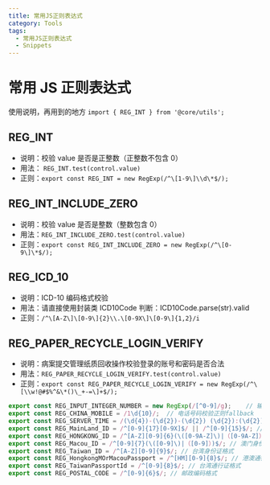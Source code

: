 ```yaml
---
title: 常用JS正则表达式
category: Tools
tags:
  - 常用JS正则表达式
  - Snippets
---
```


# 常用 JS 正则表达式

使用说明，再用到的地方 `import { REG_INT } from '@core/utils';`

## REG_INT

- 说明：校验 value 是否是正整数（正整数不包含 0）
- 用法： `REG_INT.test(control.value)`
- 正则：`export const REG_INT = new RegExp(/^\[1-9\]\\d\*$/);`

## REG_INT_INCLUDE_ZERO

- 说明：校验 value 是否是整数（整数包含 0）
- 用法：`REG_INT_INCLUDE_ZERO.test(control.value)`
- 正则：`export const REG_INT_INCLUDE_ZERO = new RegExp(/^\[0-9\]\*$/);`

## REG_ICD_10

- 说明：ICD-10 编码格式校验
- 用法：请直接使用封装类 ICD10Code 判断：ICD10Code.parse(str).valid
- 正则：`/^\[A-Z\]\[0-9\]{2}\\.\[0-9X\]\[0-9\]{1,2}/i`

## REG_PAPER_RECYCLE_LOGIN_VERIFY

- 说明：病案提交管理纸质回收操作校验登录的账号和密码是否合法
- 用法：`REG_PAPER_RECYCLE_LOGIN_VERIFY.test(control.value)`
- 正则：`export const REG_PAPER_RECYCLE_LOGIN_VERIFY = new RegExp(/^\[\\w!@#$%^&\*()\_+-=\]+$/);`

```Typescript
export const REG_INPUT_INTEGER_NUMBER = new RegExp(/[^0-9]/g);    // 输入框限制>=0的整数
export const REG_CHINA_MOBILE = /1\d{10}/;  // 电话号码校验正则fallback
export const REG_SERVER_TIME = /(\d{4})-(\d{2})-(\d{2}) (\d{2}):(\d{2}):(\d{2})\.(\d{3})/;  // 服务端同步时间格式
export const REG_MainLand_ID = /^[0-9]{17}[0-9X]$/ || /^[0-9]{15}$/; // 大陆身份证格式
export const REG_HONGKONG_ID = /^[A-Z][0-9]{6}(\([0-9A-Z]\)|（[0-9A-Z]）)$/; // 香港身份证格式
export const REG_Macou_ID = /^[0-9]{7}(\([0-9]\)|（[0-9]）)$/; // 澳门身份证格式
export const REG_Taiwan_ID = /^[A-Z][0-9]{9}$/; // 台湾身份证格式
export const REG_HongkongMOrMacouPassport = /^[HM][0-9]{8}$/; // 港澳通行证格式
export const REG_TaiwanPassportId = /^[0-9]{8}$/; // 台湾通行证格式
export const REG_POSTAL_CODE = /^[0-9]{6}$/; // 邮政编码格式
```
